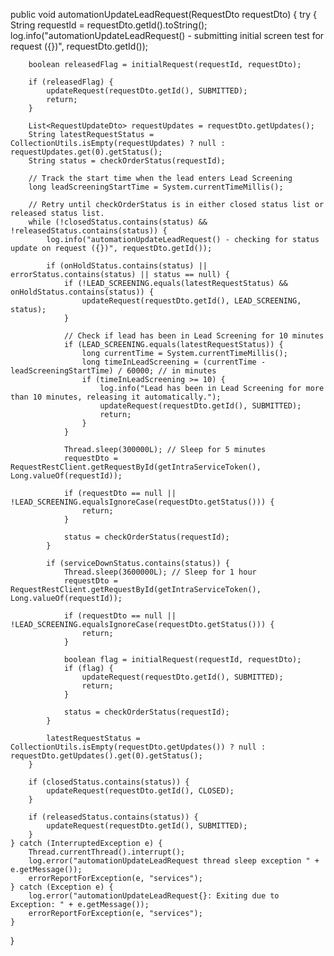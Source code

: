 public void automationUpdateLeadRequest(RequestDto requestDto) {
    try {
        String requestId = requestDto.getId().toString();
        log.info("automationUpdateLeadRequest() - submitting initial screen test for request ({})", requestDto.getId());

        boolean releasedFlag = initialRequest(requestId, requestDto);

        if (releasedFlag) {
            updateRequest(requestDto.getId(), SUBMITTED);
            return;
        }

        List<RequestUpdateDto> requestUpdates = requestDto.getUpdates();
        String latestRequestStatus = CollectionUtils.isEmpty(requestUpdates) ? null : requestUpdates.get(0).getStatus();
        String status = checkOrderStatus(requestId);

        // Track the start time when the lead enters Lead Screening
        long leadScreeningStartTime = System.currentTimeMillis();

        // Retry until checkOrderStatus is in either closed status list or released status list.
        while (!closedStatus.contains(status) && !releasedStatus.contains(status)) {
            log.info("automationUpdateLeadRequest() - checking for status update on request ({})", requestDto.getId());

            if (onHoldStatus.contains(status) || errorStatus.contains(status) || status == null) {
                if (!LEAD_SCREENING.equals(latestRequestStatus) && onHoldStatus.contains(status)) {
                    updateRequest(requestDto.getId(), LEAD_SCREENING, status);
                }

                // Check if lead has been in Lead Screening for 10 minutes
                if (LEAD_SCREENING.equals(latestRequestStatus)) {
                    long currentTime = System.currentTimeMillis();
                    long timeInLeadScreening = (currentTime - leadScreeningStartTime) / 60000; // in minutes
                    if (timeInLeadScreening >= 10) {
                        log.info("Lead has been in Lead Screening for more than 10 minutes, releasing it automatically.");
                        updateRequest(requestDto.getId(), SUBMITTED);
                        return;
                    }
                }

                Thread.sleep(300000L); // Sleep for 5 minutes
                requestDto = RequestRestClient.getRequestById(getIntraServiceToken(), Long.valueOf(requestId));

                if (requestDto == null || !LEAD_SCREENING.equalsIgnoreCase(requestDto.getStatus())) {
                    return;
                }

                status = checkOrderStatus(requestId);
            }

            if (serviceDownStatus.contains(status)) {
                Thread.sleep(3600000L); // Sleep for 1 hour
                requestDto = RequestRestClient.getRequestById(getIntraServiceToken(), Long.valueOf(requestId));

                if (requestDto == null || !LEAD_SCREENING.equalsIgnoreCase(requestDto.getStatus())) {
                    return;
                }

                boolean flag = initialRequest(requestId, requestDto);
                if (flag) {
                    updateRequest(requestDto.getId(), SUBMITTED);
                    return;
                }

                status = checkOrderStatus(requestId);
            }

            latestRequestStatus = CollectionUtils.isEmpty(requestDto.getUpdates()) ? null : requestDto.getUpdates().get(0).getStatus();
        }

        if (closedStatus.contains(status)) {
            updateRequest(requestDto.getId(), CLOSED);
        }

        if (releasedStatus.contains(status)) {
            updateRequest(requestDto.getId(), SUBMITTED);
        }
    } catch (InterruptedException e) {
        Thread.currentThread().interrupt();
        log.error("automationUpdateLeadRequest thread sleep exception " + e.getMessage());
        errorReportForException(e, "services");
    } catch (Exception e) {
        log.error("automationUpdateLeadRequest{}: Exiting due to Exception: " + e.getMessage());
        errorReportForException(e, "services");
    }
}
